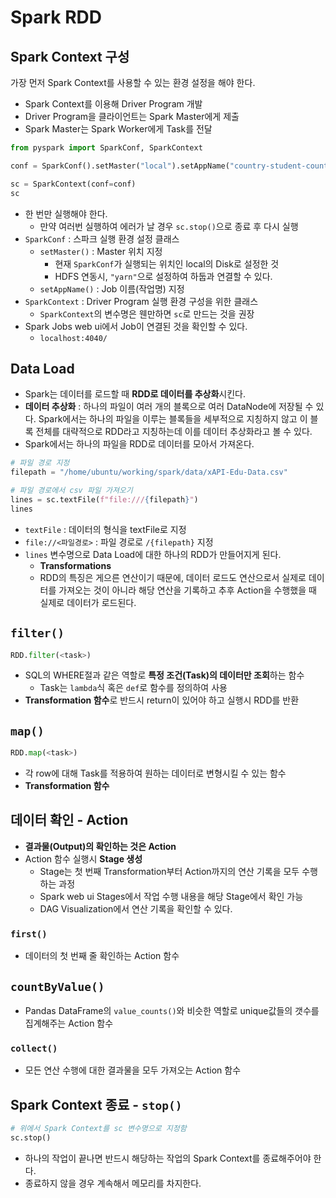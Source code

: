 # Spark RDD

## Spark Context 구성
가장 먼저 Spark Context를 사용할 수 있는 환경 설정을 해야 한다.
- Spark Context를 이용해 Driver Program 개발
- Driver Program을 클라이언트는 Spark Master에게 제출
- Spark Master는 Spark Worker에게 Task를 전달


```python
from pyspark import SparkConf, SparkContext

conf = SparkConf().setMaster("local").setAppName("country-student-count")

sc = SparkContext(conf=conf)
sc
```
- 한 번만 실행해야 한다. 
  - 만약 여러번 실행하여 에러가 날 경우 `sc.stop()`으로 종료 후 다시 실행
- `SparkConf` : 스파크 실행 환경 설정 클래스
  - `setMaster()` : Master 위치 지정
    - 현재 `SparkConf`가 실행되는 위치인 local의 Disk로 설정한 것
    - HDFS 연동시, `"yarn"`으로 설정하여 하둡과 연결할 수 있다.
  - `setAppName()` : Job 이름(작업명) 지정
- `SparkContext` : Driver Program 실행 환경 구성을 위한 클래스
  - `SparkContext`의 변수명은 웬만하면 `sc`로 만드는 것을 권장
- Spark Jobs web ui에서 Job이 연결된 것을 확인할 수 있다.
  - `localhost:4040/`

## Data Load
- Spark는 데이터를 로드할 때 **RDD로 데이터를 추상화**시킨다.
- **데이터 추상화** : 하나의 파일이 여러 개의 블록으로 여러 DataNode에 저장될 수 있다. Spark에서는 하나의 파일을 이루는 블록들을 세부적으로 지칭하지 않고 이 블록 전체를 대략적으로 RDD라고 지칭하는데 이를 데이터 추상화라고 볼 수 있다. 
- Spark에서는 하나의 파일을 RDD로 데이터를 모아서 가져온다.

```python
# 파일 경로 지정
filepath = "/home/ubuntu/working/spark/data/xAPI-Edu-Data.csv"

# 파일 경로에서 csv 파일 가져오기
lines = sc.textFile(f"file:///{filepath}")
lines
```
- `textFile` : 데이터의 형식을 textFile로 지정
- `file://<파일경로>` : 파일 경로로 `/{filepath}` 지정
- `lines` 변수명으로 Data Load에 대한 하나의 RDD가 만들어지게 된다.
  - **Transformations**
  - RDD의 특징은 게으른 연산이기 때문에, 데이터 로드도 연산으로서 실제로 데이터를 가져오는 것이 아니라 해당 연산을 기록하고 추후 Action을 수행했을 때 실제로 데이터가 로드된다.

## `filter()`
```python
RDD.filter(<task>)
```
- SQL의 WHERE절과 같은 역할로 **특정 조건(Task)의 데이터만 조회**하는 함수
  - Task는 `lambda`식 혹은 `def`로 함수를 정의하여 사용
- **Transformation 함수**로 반드시 return이 있어야 하고 실행시 RDD를 반환

## `map()`
```python
RDD.map(<task>)
```
- 각 row에 대해 Task를 적용하여 원하는 데이터로 변형시킬 수 있는 함수
- **Transformation 함수**


## 데이터 확인 - Action
- **결과물(Output)의 확인하는 것은 Action**
- Action 함수 실행시 **Stage 생성**
    - Stage는 첫 번째 Transformation부터 Action까지의 연산 기록을 모두 수행하는 과정
    - Spark web ui Stages에서 작업 수행 내용을 해당 Stage에서 확인 가능
    - DAG Visualization에서 연산 기록을 확인할 수 있다.
  
### `first()`
- 데이터의 첫 번째 줄 확인하는 Action 함수

## `countByValue()`
- Pandas DataFrame의 `value_counts()`와 비슷한 역할로 unique값들의 갯수를 집계해주는 Action 함수

### `collect()`
- 모든 연산 수행에 대한 결과물을 모두 가져오는 Action 함수

## Spark Context 종료 - `stop()`
```python
# 위에서 Spark Context를 sc 변수명으로 지정함
sc.stop()
```
- 하나의 작업이 끝나면 반드시 해당하는 작업의 Spark Context를 종료해주어야 한다.
- 종료하지 않을 경우 계속해서 메모리를 차지한다.
